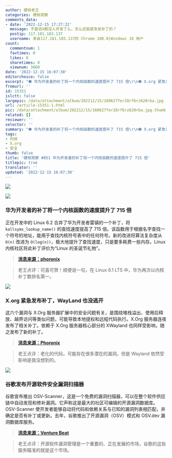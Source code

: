 ```yaml
---
author: 硬核老王
categories: 硬核观察
comments_data:
- date: '2022-12-15 17:27:22'
  message: 不是说X都没人开发了么，怎么还能紧急发补丁的？
  postip: 117.181.103.137
  username: 来自117.181.103.137的 Chrome 108.0|Windows 10 用户
count:
  commentnum: 1
  favtimes: 0
  likes: 0
  sharetimes: 0
  viewnum: 3660
date: '2022-12-15 16:07:30'
editorchoice: false
excerpt: "❶ 华为开发者的补丁将一个内核函数的速度提升了 715 倍\r\n❷ X.org 紧急发布补丁，WayLand 也没逃开\r\n❸ 谷歌发布开源软件安全漏洞扫描器"
fromurl: ''
id: 15351
islctt: false
largepic: /data/attachment/album/202212/15/160627fer28rf6rz620rba.jpg
url: /article-15351-1.html
pic: /data/attachment/album/202212/15/160627fer28rf6rz620rba.jpg.thumb.jpg
related: []
reviewer: ''
selector: ''
summary: "❶ 华为开发者的补丁将一个内核函数的速度提升了 715 倍\r\n❷ X.org 紧急发布补丁，WayLand 也没逃开\r\n❸ 谷歌发布开源软件安全漏洞扫描器"
tags:
- 内核
- X.org
- 安全
thumb: false
title: '硬核观察 #851 华为开发者的补丁将一个内核函数的速度提升了 715 倍'
titlepic: true
translator: ''
updated: '2022-12-15 16:07:30'
---
```


![](/data/attachment/album/202212/15/160627fer28rf6rz620rba.jpg)


![](/data/attachment/album/202212/15/160636nrvb8e36k68f4f68.jpg)


### 华为开发者的补丁将一个内核函数的速度提升了 715 倍


正在开发中的 Linux 6.2 合并了华为开发者雷镇的一个补丁，将 `kallsyms_lookup_name()` 的查找速度提高了 715 倍。该函数用于根据名字查找一个符号的地址，能用于查找内核符号表中的任何符号。新的改进将算法复杂度从 `O(n)` 改进为 `O(log(n))`，极大地提升了查找速度，只是要多耗费一些内存。Linux 内核社区将此补丁评价为“Linux 的圣诞节礼物”。



> 
> **[消息来源：phoronix](https://www.phoronix.com/news/Linux-6.2-Modules)**
> 
> 
> 



> 
> 老王点评：可喜可贺！顺便说一句，在 Linux 6.1 LTS 中，华为再次以内核补丁数排名第一。
> 
> 
> 


![](/data/attachment/album/202212/15/160650fxomszq3q6l6fqqj.jpg)


### X.org 紧急发布补丁，WayLand 也没逃开


这六个漏洞与 X.Org 服务器扩展中的安全问题有关，是围绕堆栈溢出、使用后释放、越界访问等类似问题，可能导致本地提权和远程代码执行。X.Org 服务器连夜发布了相关补丁。依赖于 X.Org 服务器核心部分的 XWayland 也同样受影响，随之发布了新的补丁。



> 
> **[消息来源：Phoronix](https://www.phoronix.com/news/X.Org-Server-Holiday-2022)**
> 
> 
> 



> 
> 老王点评：老化的代码，可能存在很多潜在的漏洞。但是 Wayland 依然受影响是我没想到的。
> 
> 
> 


![](/data/attachment/album/202212/15/160706gw0ltpij3yrqa00y.jpg)


### 谷歌发布开源软件安全漏洞扫描器


谷歌宣布推出 OSV-Scanner，这是一个免费的漏洞扫描器，可以在整个软件供应链中自动发现和修补漏洞。它声称这是最大的社区可编辑的开源漏洞数据库。OSV-Scanner 使开发者能够自动将代码和依赖关系与已知的漏洞列表相匹配，并确定是否有补丁或更新。去年，谷歌推出了开源漏洞（OSV）模式和 OSV.dev 漏洞数据库服务。



> 
> **[消息来源：Venture Beat](https://venturebeat.com/security/google-releases-vulnerability-scanner-for-open-source-software-backed-by-community-editable-database/)**
> 
> 
> 



> 
> 老王点评：开源软件漏洞管理是一个重要的、正在发展的市场，谷歌的这些服务瞄准的就是这个市场。
> 
> 
>